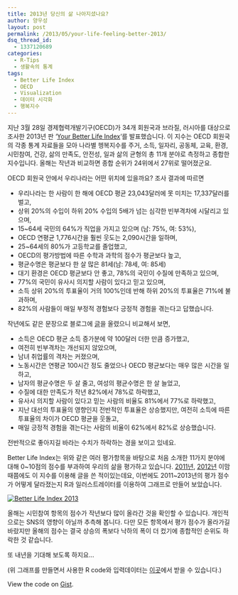 ```yaml
---
title: 2013년 당신의 삶 나아지셨나요?
author: 양우성
layout: post
permalink: /2013/05/your-life-feeling-better-2013/
dsq_thread_id:
  - 1337120689
categories:
  - R-Tips
  - 생활속의 통계
tags:
  - Better Life Index
  - OECD
  - Visualization
  - 데이터 시각화
  - 행복지수
---
```

지난 3월 28일 경제협력개발기구(OECD)가 34개 회원국과 브라질, 러시아를 대상으로 조사한 2013년 판 ‘[Your Better Life Index][1]‘를 발표했습니다. 이 지수는 OECD 회원국의 각종 통계 자료들을 모아 나라별 헹복지수를 주거, 소득, 일자리, 공동체, 교육, 환경, 시민참여, 건강, 삶의 만족도, 안전성, 일과 삶의 균형의 총 11개 분야로 측정하고 종합한 지수입니다. 올해는 작년과 비교하면 종합 순위가 24위에서 27위로 떨어졌군요.

OECD 회원국 안에서 우리나라는 어떤 위치에 있을까요? 조사 결과에 따르면  
<!--more-->

*   우리나라는 한 사람이 한 해에 OECD 평균 23,043달러에 못 미치는 17,337달러를 벌고,
*   상위 20%의 수입이 하위 20% 수입의 5배가 넘는 심각한 빈부격차에 시달리고 있으며,
*   15~64세 국민의 64%가 직업을 가지고 있으며 (남: 75%, 여: 53%),
*   OECD 연평균 1,776시간을 훨씬 웃도는 2,090시간을 일하며,
*   25~64세의 80%가 고등학교를 졸업했고,
*   OECD의 평가방법에 따른 수학과 과학의 점수가 평균보다 높고,
*   평균수명은 평균보다 한 살 많은 81세(남: 78세, 여: 85세)
*   대기 환경은 OECD 평균보다 안 좋고, 78%의 국민이 수질에 만족하고 있으며,
*   77%의 국민이 유사시 의지할 사람이 있다고 믿고 있으며,
*   소득 상위 20%의 투표율이 거의 100%인데 반해 하위 20%의 투표율은 71%에 불과하며,
*   82%의 사람들이 매일 부정적 경험보다 긍정적 경험을 겪는다고 답했습니다.

작년에도 같은 문장으로 블로그에 [글][2]을 올렸으니 비교해서 보면,

*   소득은 OECD 평균 소득 증가분에 약 100달러 더한 만큼 증가했고,
*   여전히 빈부격차는 개선되지 않았으며,
*   남녀 취업률의 격차는 커졌으며,
*   노동시간은 연평균 100시간 정도 줄었으나 OECD 평균보다는 매우 많은 시간을 일하고,
*   남자의 평균수명은 두 살 줄고, 여성의 평균수명은 한 살 늘었고,
*   수질에 대한 만족도가 작년 82%에서 78%로 하락했고,
*   유사시 의지할 사람이 있다고 믿는 사람의 비율도 81%에서 77%로 하락했고,
*   지난 대선의 투표율의 영향인지 전반적인 투표율은 상승했지만, 여전히 소득에 따른 투표율의 차이가 OECD 평균을 웃돌고,
*   매일 긍정적 경험을 겪는다는 사람의 비율이 62%에서 82%로 상승했습니다.

전반적으로 좋아지길 바라는 수치가 하락하는 경을 보이고 있네요.

Better Life Index는 위와 같은 여러 평가항목을 바탕으로 처음 소개한 11가지 분야에 대해 0~10점의 점수를 부과하여 우리의 삶을 평가하고 있습니다. [2011년][3], [2012년][2] 이맘때쯤에도 이 지수를 이용해 글을 쓴 적이있는데요, 이번에도 2011~2013년의 평가 점수가 어떻게 달라졌는지 R과 일러스트레이터를 이용하여 그래프로 만들어 보았습니다.

<a href="http://i1.wp.com/farm8.staticflickr.com/7347/8878848444_817f7fd10f_o.png" title="Better Life Index 2013" rel="lightbox"><img src="http://i0.wp.com/farm8.staticflickr.com/7347/8878848444_02faff701f_b.jpg?resize=550%2C820" alt="Better Life Index 2013" title="Better Life Index 2013" class="aligncenter" data-recalc-dims="1" /></a>

올해는 시민참여 항목의 점수가 작년보다 많이 올라간 것을 확인할 수 있습니다. 개인적으로는 SNS의 영향이 아닐까 추측해 봅니다. 다만 모든 항목에서 평가 점수가 올라가길 바랐지만 올해의 점수는 결국 상승의 폭보다 낙하의 폭이 더 컸기에 종합적인 순위도 하락한 것 같습니다.

또 내년을 기대해 보도록 하지요&#8230;

(위 그래프를 만들면서 사용한 R code와 입력데이터는 <a href="https://github.com/mitrad/BLI" target="_blank">이곳</a>에서 받을 수 있습니다.)

<noscript>
  <p>
    View the code on <a href="https://gist.github.com/5675178">Gist</a>.
  </p>
</noscript>

 [1]: http://www.oecdbetterlifeindex.org/
 [2]: http://bit.ly/17DG6yA
 [3]: http://bit.ly/17DG1uM